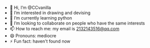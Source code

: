 - 👋 Hi, I’m @CCvanilla
- 👀 I’m interested in drawing and devising
- 🌱 I’m currently learning python
- 💞️ I’m looking to collaborate on people who have the same interests
- 📫 How to reach me: my email is 2132143516@qq.com
- 😄 Pronouns: mediocre
- ⚡ Fun fact: haven't found now

<!---
CCvanilla/CCvanilla is a ✨ special ✨ repository because its `README.md` (this file) appears on your GitHub profile.
You can click the Preview link to take a look at your changes.
--->
